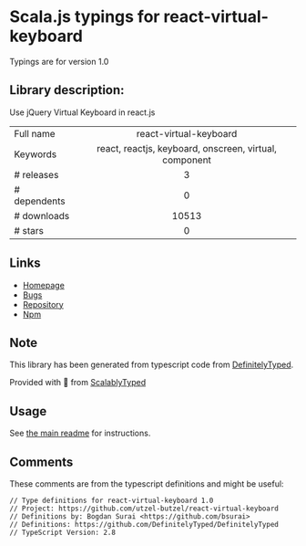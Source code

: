 
# Scala.js typings for react-virtual-keyboard

Typings are for version 1.0

## Library description:
Use jQuery Virtual Keyboard in react.js

|                    |                 |
| ------------------ | :-------------: |
| Full name          | react-virtual-keyboard |
| Keywords           | react, reactjs, keyboard, onscreen, virtual, component |
| # releases         | 3 |
| # dependents       | 0 |
| # downloads        | 10513 |
| # stars            | 0 |

## Links
- [Homepage](https://github.com/Utzel-Butzel/react-virtual-keyboard)
- [Bugs](https://github.com/Utzel-Butzel/react-virtual-keyboard/issues)
- [Repository](https://github.com/Utzel-Butzel/react-virtual-keyboard)
- [Npm](https://www.npmjs.com/package/react-virtual-keyboard)
    


## Note
This library has been generated from typescript code from [DefinitelyTyped](https://definitelytyped.org).

Provided with :purple_heart: from [ScalablyTyped](https://github.com/oyvindberg/ScalablyTyped)

## Usage
See [the main readme](../../readme.md) for instructions.

## Comments

These comments are from the typescript definitions and might be useful:
```
// Type definitions for react-virtual-keyboard 1.0
// Project: https://github.com/utzel-butzel/react-virtual-keyboard
// Definitions by: Bogdan Surai <https://github.com/bsurai>
// Definitions: https://github.com/DefinitelyTyped/DefinitelyTyped
// TypeScript Version: 2.8

```

